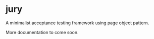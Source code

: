 jury
====

A minimalist acceptance testing framework using page object pattern.

More documentation to come soon.
